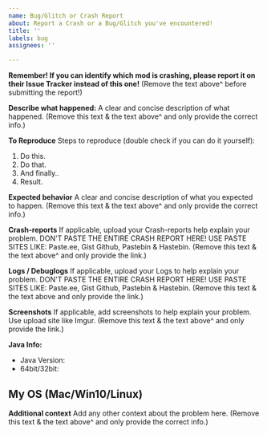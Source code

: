 ```yaml
---
name: Bug/Glitch or Crash Report
about: Report a Crash or a Bug/Glitch you've encountered!
title: ''
labels: bug
assignees: ''

---
```


**Remember! 
If you can identify which mod is crashing, please report it on their Issue Tracker instead of this one!**
(Remove the text above^ before submitting the report!)

**Describe what happened:**
A clear and concise description of what happened.
(Remove this text & the text above^ and only provide the correct info.)

**To Reproduce**
Steps to reproduce (double check if you can do it yourself):
1. Do this.
2. Do that.
3. And finally..
4. Result.

**Expected behavior**
A clear and concise description of what you expected to happen.
(Remove this text & the text above^ and only provide the correct info.)

**Crash-reports**
If applicable, upload your Crash-reports help explain your problem.
DON'T PASTE THE ENTIRE CRASH REPORT HERE!
USE PASTE SITES LIKE: Paste.ee, Gist Github, Pastebin & Hastebin.
(Remove this text & the text above^ and only provide the link.)

**Logs / Debuglogs**
If applicable, upload your Logs to help explain your problem.
DON'T PASTE THE ENTIRE CRASH REPORT HERE!
USE PASTE SITES LIKE: Paste.ee, Gist Github, Pastebin & Hastebin.
(Remove this text & the text above and only provide the link.)

**Screenshots**
If applicable, add screenshots to help explain your problem.
Use upload site like Imgur.
(Remove this text & the text above^ and only provide the link.)

**Java Info:**
 - Java Version: 
 - 64bit/32bit: 

**My OS (Mac/Win10/Linux)**
- 

**Additional context**
Add any other context about the problem here.
(Remove this text & the text above^ and only provide the correct info.)
